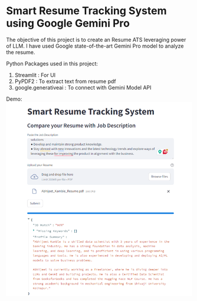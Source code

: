# Smart Resume Tracking System using Google Gemini Pro

The objective of this project is to create an Resume ATS leveraging power of LLM. I have used Google state-of-the-art Gemini Pro model to analyze the resume.

Python Packages used in this project:
1. Streamlit : For UI
2. PyPDF2 : To extract text from resume pdf
3. google.generativeai : To connect with Gemini Model API

Demo:
![resume_tracker.png](resume_tracker.png)